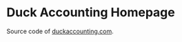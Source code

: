 Duck Accounting Homepage
========================

Source code of [duckaccounting.com](duckaccounting.com).
